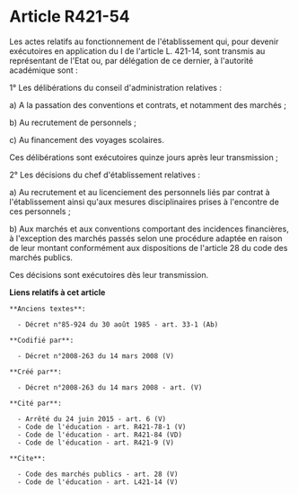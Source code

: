 # Article R421-54

Les actes relatifs au fonctionnement de l'établissement qui, pour devenir exécutoires en application du I de l'article L.
421-14, sont transmis au représentant de l'Etat ou, par délégation de ce dernier, à l'autorité académique sont : 

1° Les délibérations du conseil d'administration relatives : 

a) A la passation des conventions et contrats, et notamment des marchés ; 

b) Au recrutement de personnels ; 

c) Au financement des voyages scolaires. 

Ces délibérations sont exécutoires quinze jours après leur transmission ; 

2° Les décisions du chef d'établissement relatives : 

a) Au recrutement et au licenciement des personnels liés par contrat à l'établissement ainsi qu'aux mesures disciplinaires
prises à l'encontre de ces personnels ; 

b) Aux marchés et aux conventions comportant des incidences financières, à l'exception des marchés passés selon une procédure
adaptée en raison de leur montant conformément aux dispositions de l'article 28 du code des marchés publics. 

Ces décisions sont exécutoires dès leur transmission.

**Liens relatifs à cet article**

	**Anciens textes**:

	  - Décret n°85-924 du 30 août 1985 - art. 33-1 (Ab)

	**Codifié par**:

	  - Décret n°2008-263 du 14 mars 2008 (V)

	**Créé par**:

	  - Décret n°2008-263 du 14 mars 2008 - art. (V)

	**Cité par**:

	  - Arrêté du 24 juin 2015 - art. 6 (V)
	  - Code de l'éducation - art. R421-78-1 (V)
	  - Code de l'éducation - art. R421-84 (VD)
	  - Code de l'éducation - art. R421-9 (V)

	**Cite**:

	  - Code des marchés publics - art. 28 (V)
	  - Code de l'éducation - art. L421-14 (V)

